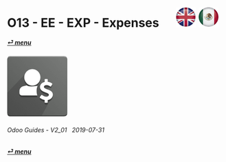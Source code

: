 # O13 - EE - EXP - Expenses &nbsp;&nbsp;&nbsp;&nbsp; [![en-uk](/doc/img/en-uk_flag_button_small.png)](/en-uk/o13/ee/exp/en-uk-o13-ee-exp-expenses-guides.md) [ ![es-mx](/doc/img/es-mx_flag_button_small.png)](/es-mx/o13/ee/exp/es-mx-o13-ee-exp-expenses-guides.md)
#### [_&#x23CE; menu_](/en-uk/o13/ee/en-uk-o13-ee-guides-menu.md)  
### ![exp](/doc/img/hr_expense.png)
	
###### Odoo Guides - V2_01 &nbsp; 2019-07-31  
**[_&#x23CE; menu_](/en-uk/o13/ee/en-uk-o13-ee-guides-menu.md)**  
